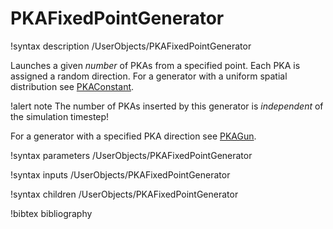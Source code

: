 # PKAFixedPointGenerator

!syntax description /UserObjects/PKAFixedPointGenerator

Launches a given *number* of PKAs from a specified point. Each PKA is assigned a
random direction. For a generator with a uniform spatial distribution see
[PKAConstant](/PKAConstant.md).

!alert note
The number of PKAs inserted by this generator is *independent* of the simulation timestep!

For a generator with a specified PKA direction see [PKAGun](/PKAGun.md).

!syntax parameters /UserObjects/PKAFixedPointGenerator

!syntax inputs /UserObjects/PKAFixedPointGenerator

!syntax children /UserObjects/PKAFixedPointGenerator

!bibtex bibliography
